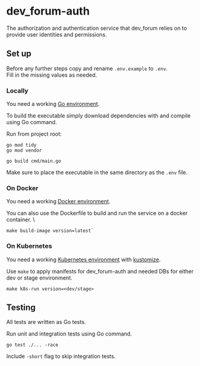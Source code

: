 # dev_forum-auth

The authorization and authentication service that dev_forum relies on to provide user identities and permissions.

## Set up

Before any further steps copy and rename `.env.example` to `.env`. \
Fill in the missing values as needed.

### Locally
You need a working [Go environment](https://go.dev/doc/install).

To build the executable simply download dependencies with and compile using Go command.

Run from project root:
```shell
go mod tidy 
go mod vendor

go build cmd/main.go
```
Make sure to place the executable in the same directory as the `.env` file.

### On Docker
You need a working [Docker environment](https://docs.docker.com/engine).

You can also use the Dockerfile to build and run the service on a docker container. \

```shell
make build-image version=latest` 
``` 

### On Kubernetes
You need a working [Kubernetes environment](https://kubernetes.io/docs/setup) with [kustomize](https://kubernetes.io/docs/tasks/manage-kubernetes-objects/kustomization).

Use `make` to apply manifests for dev_forum-auth and needed DBs for either dev or stage environment.
```shell
make k8s-run version=<dev/stage>
```

## Testing
All tests are written as Go tests.

Run unit and integration tests using Go command.
```
go test ./... -race
```
Include `-short` flag to skip integration tests.
